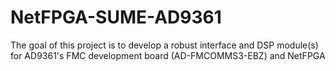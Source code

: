 # NetFPGA-SUME-AD9361
The goal of this project is to develop a robust interface and DSP module(s) for AD9361's FMC development board (AD-FMCOMMS3-EBZ) and NetFPGA 
